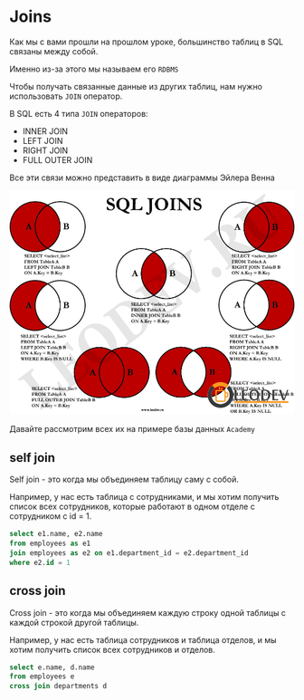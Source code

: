 # Joins 

Как мы с вами прошли на прошлом уроке, 
большинство таблиц в SQL связаны между собой.

Именно из-за этого мы называем его `RDBMS`

Чтобы получать связанные данные из других таблиц,
нам нужно использовать `JOIN` оператор.

В SQL есть 4 типа `JOIN` операторов:
- INNER JOIN
- LEFT JOIN
- RIGHT JOIN
- FULL OUTER JOIN

Все эти связи можно представить в виде диаграммы Эйлера Венна

![img.png](img.png)

Давайте рассмотрим всех их на примере базы данных `Academy`




## self join

Self join - это когда мы объединяем таблицу саму с собой.

Например, у нас есть таблица с сотрудниками, и мы хотим
получить список всех сотрудников, которые работают в одном
отделе с сотрудником с id = 1.

```sql
select e1.name, e2.name
from employees as e1
join employees as e2 on e1.department_id = e2.department_id
where e2.id = 1
```

## cross join

Cross join - это когда мы объединяем каждую строку одной таблицы
с каждой строкой другой таблицы.

Например, у нас есть таблица сотрудников и таблица отделов,
и мы хотим получить список всех сотрудников и отделов.

```sql
select e.name, d.name
from employees e
cross join departments d